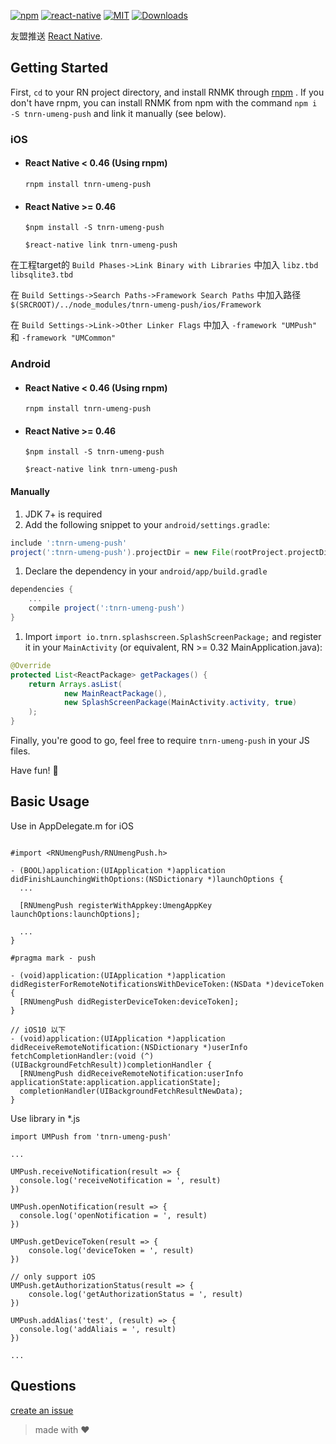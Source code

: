 
[![npm][npm-badge]][npm]
[![react-native][rn-badge]][rn]
[![MIT][license-badge]][license]
[![Downloads](https://img.shields.io/npm/dm/tnrn-umeng-push.svg)](https://www.npmjs.com/package/tnrn-umeng-push)

[npm-badge]: https://img.shields.io/npm/v/tnrn-umeng-push.svg
[npm]: https://www.npmjs.com/package/tnrn-umeng-push
[rn-badge]: https://img.shields.io/badge/react--native-v0.40-05A5D1.svg
[rn]: https://facebook.github.io/react-native
[license-badge]: https://img.shields.io/dub/l/vibe-d.svg
[license]: https://raw.githubusercontent.com/tnrn/tnrn-umeng-push/master/LICENSE

友盟推送 [React Native][rn].

## Getting Started

First, `cd` to your RN project directory, and install RNMK through [rnpm](https://github.com/rnpm/rnpm) . If you don't have rnpm, you can install RNMK from npm with the command `npm i -S tnrn-umeng-push` and link it manually (see below).

### iOS

* #### React Native < 0.46 (Using rnpm)

  `rnpm install tnrn-umeng-push`

* #### React Native >= 0.46
  `$npm install -S tnrn-umeng-push`

  `$react-native link tnrn-umeng-push`

在工程target的 `Build Phases->Link Binary with Libraries` 中加入
`libz.tbd libsqlite3.tbd`

在 `Build Settings->Search Paths->Framework Search Paths` 中加入路径 `$(SRCROOT)/../node_modules/tnrn-umeng-push/ios/Framework`

在 `Build Settings->Link->Other Linker Flags` 中加入 `-framework "UMPush"` 和 `-framework "UMCommon"`


### Android

* #### React Native < 0.46 (Using rnpm)

  `rnpm install tnrn-umeng-push`

* #### React Native >= 0.46
  `$npm install -S tnrn-umeng-push`

  `$react-native link tnrn-umeng-push`

#### Manually
1. JDK 7+ is required
1. Add the following snippet to your `android/settings.gradle`:

  ```gradle
include ':tnrn-umeng-push'
project(':tnrn-umeng-push').projectDir = new File(rootProject.projectDir, '../node_modules/tnrn-umeng-push/android/app')
  ```
  
1. Declare the dependency in your `android/app/build.gradle`
  
  ```gradle
  dependencies {
      ...
      compile project(':tnrn-umeng-push')
  }
  ```
  
1. Import `import io.tnrn.splashscreen.SplashScreenPackage;` and register it in your `MainActivity` (or equivalent, RN >= 0.32 MainApplication.java):

  ```java
  @Override
  protected List<ReactPackage> getPackages() {
      return Arrays.asList(
              new MainReactPackage(),
              new SplashScreenPackage(MainActivity.activity, true)
      );
  }
  ```

Finally, you're good to go, feel free to require `tnrn-umeng-push` in your JS files.

Have fun! :metal:

## Basic Usage

Use in AppDelegate.m for iOS

```

#import <RNUmengPush/RNUmengPush.h>

- (BOOL)application:(UIApplication *)application didFinishLaunchingWithOptions:(NSDictionary *)launchOptions {
  ...

  [RNUmengPush registerWithAppkey:UmengAppKey launchOptions:launchOptions];

  ...
}

#pragma mark - push

- (void)application:(UIApplication *)application didRegisterForRemoteNotificationsWithDeviceToken:(NSData *)deviceToken {
  [RNUmengPush didRegisterDeviceToken:deviceToken];
}

// iOS10 以下
- (void)application:(UIApplication *)application didReceiveRemoteNotification:(NSDictionary *)userInfo fetchCompletionHandler:(void (^)(UIBackgroundFetchResult))completionHandler {
  [RNUmengPush didReceiveRemoteNotification:userInfo applicationState:application.applicationState];
  completionHandler(UIBackgroundFetchResultNewData);
}

```


Use library in *.js

```
import UMPush from 'tnrn-umeng-push'

...

UMPush.receiveNotification(result => {
  console.log('receiveNotification = ', result)
})

UMPush.openNotification(result => {
  console.log('openNotification = ', result)
})

UMPush.getDeviceToken(result => {
	console.log('deviceToken = ', result)
})

// only support iOS
UMPush.getAuthorizationStatus(result => {
	console.log('getAuthorizationStatus = ', result)
})
    
UMPush.addAlias('test', (result) => {
  console.log('addAliais = ', result)
}) 

...    
```


## Questions

[create an issue](https://github.com/tnrn/tnrn-umeng-push/issues/new)

> made with ♥